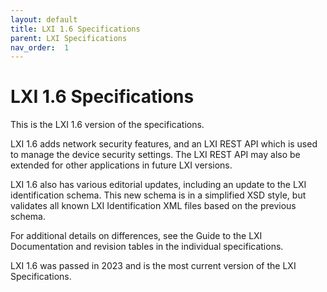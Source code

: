 ```yaml
---
layout: default
title: LXI 1.6 Specifications
parent: LXI Specifications
nav_order:  1
---
```

# LXI 1.6 Specifications

This is the LXI 1.6 version of  the specifications.

LXI 1.6 adds network security features, and an LXI REST API which is
used to manage the device security settings.  The LXI REST API
may also be extended for other applications in future LXI versions.

LXI 1.6 also has various editorial updates, including an update
to the LXI identification schema.  This new schema is in a simplified
XSD style, but validates all known LXI Identification XML files 
based on the previous schema.

For additional details on differences, see the Guide to the LXI 
Documentation and revision tables in the individual specifications.

LXI 1.6 was passed in 2023 and is the most current version of the
LXI Specifications.
